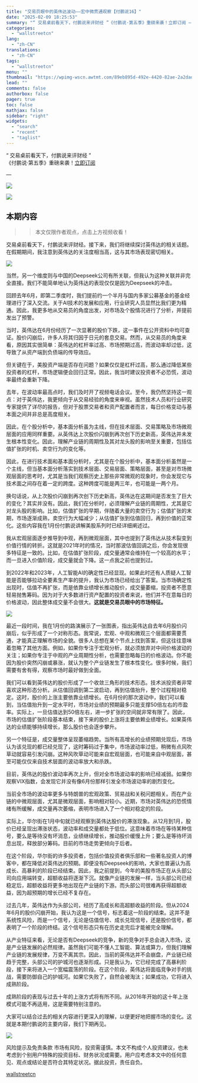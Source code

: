 ```yaml
---
title: "交易员眼中的英伟达波动——宏中微贯通观察【付鹏说16】"
date: "2025-02-09 18:25:53"
summary: "“ 交易桌前看天下，付鹏说来评财经 ”《付鹏说·第五季》重磅来袭！立即订阅 —   本期内容 &gt..."
categories:
  - "wallstreetcn"
lang:
  - "zh-CN"
translations:
  - "zh-CN"
tags:
  - "wallstreetcn"
menu: ""
thumbnail: "https://wpimg-wscn.awtmt.com/89eb895d-492e-4420-82ae-2a2dada8aed6.png"
lead: ""
comments: false
authorbox: false
pager: true
toc: false
mathjax: false
sidebar: "right"
widgets:
  - "search"
  - "recent"
  - "taglist"
---
```


“ 交易桌前看天下，付鹏说来评财经 ”  
《付鹏说·第五季》重磅来袭！[立即订阅](https://wallstreetcn.com/premium/topics/1003757)

—

![](https://wdl-wscn.awtmt.com/07aeb3e7-f4ca-4207-befb-c987b3dc7011)

[![](https://wpimg-wscn.awtmt.com/984ea054-9d5f-41e5-9f7f-7dfa645d9616.jpeg)](https://wallstreetcn.com/premium/topics/1003757)

本期内容
----

>>本文仅限作者观点，点击上方视频收看！

交易桌前看天下，付鹏说来评财经。接下来，我们将继续探讨英伟达的相关话题。在假期期间，我注意到英伟达的关注度相当高，这与其市场表现密切相关。

![](https://wpimg-wscn.awtmt.com/b71941a0-e0d2-4d68-b96d-c790afcede8b.png)

当然，另一个维度则与中国的Deepseek公司有所关联，但我认为这种关联并非完全直接。我们不能简单地认为英伟达的表现仅仅是因为Deepseek的冲击。

回顾去年6月，即第二季度时，我们提前约一个半月与国内多家公募基金的基金经理进行了深入交流。关于AI技术的发展和应用，行业研究人员显然比我们更为精通。因此，我更多地从交易员的角度出发，对市场及个股情况进行了分析，并提前发出了预警。

当时，英伟达在6月份经历了一次显著的股价下跌，这一事件在公开资料中均可查证。股价闪崩后，许多人将其归因于日元的套息交易。然而，从交易员的角度来看，原因其实很简单：英伟达的杠杆率过高、市场预期过高，而波动率却过低，这导致了从资产端到负债端的传导效应。

但关键在于，美股资产端是否存在问题？如果仅仅是杠杆过高，那么通过降低某些投资者的杠杆，市场逻辑便会回归正常。因此，我当时建议投资者不必恐慌，波动率最终会重新下降。

去年，在波动率最高点时，我们及时开了视频电话会议。至今，我仍然坚持这一观点：对于英伟达，我更倾向于从交易经验的角度来审视。虽然技术人员和行业研究专家提供了详尽的报告，但对于股票交易者和资产配置者而言，每日价格变动与基本面之间并非总是高度相关。

因此，在个股分析中，基本面分析虽为主线，但在技术层面、交易策略及市场微观层面的应用同样重要。从英伟达上次股价闪崩到再次创下历史新高，英伟达并未发生根本性变化。因此，理解产业链的周期性及其对龙头股的影响至关重要，包括估值扩张的时机、卖空行为的变化等。

因此，在进行技术面和基本面分析时，尤其是在个股分析中，基本面分析虽然是一个主线，但当基本面分析落实到技术层面、交易层面、策略层面，甚至是对市场微观层面的思考时，尤其是当我们观察历史上那些非常微观的现象时，你会发现它与技术面之间存在着一定的跨度。这种跨度可能是两三年，也可能是一两个月。

换句话说，从上次股价闪崩到再次创下历史新高，英伟达在这期间是否发生了巨大的变化？其实并没有。因此，我们在分析时，必须理解产业链的周期性，尤其是它对龙头股的影响。比如，估值扩张的早期，伴随着大量的卖空行为；估值扩张的末期，市场逐渐成熟，卖空行为大幅减少；从估值扩张到估值回归，再到价值的正常化。这些内容我在1月份付鹏说讲解美股系列时已经详细阐述过。

我从宏观层面逐步推导到中观，再到微观层面，其中也提到了英伟达从技术裂变到价值行情的转折。这就是2021年时的情况，当时那波估值回调之后，你会发现很多特征是一致的。比如，在估值扩张阶段，成交量通常会维持在一个较高的水平；而一旦进入价值阶段，成交量就会下降。这一点我之前也提到过。

到2022年和2023年，人工智能AI的确定性已经显现。如果此时还有人质疑人工智能是否能够拉动全要素生产率的提升，我认为市场已经给出了答案。当市场确定性出现时，估值不再扩张，而是依靠业绩增长推动股价，成交量萎缩，投资者不愿意轻易抛售筹码。因为对于大多数进行资产配置的投资者来说，他们并不在意每日的价格波动，因此整体成交量不会很大。**这就是交易员眼中的市场特征。**

![](https://wpimg-wscn.awtmt.com/b31c8d44-07ce-429f-be3d-09c9a9d5f2f6.png)

最近一段时间，我在1月份的路演展示了一张图表，指出英伟达自去年6月股价闪崩后，似乎形成了一个对称形态。我常说，宏观、中观和微观三个层面都需要贯通，才能真正理解市场的全貌。很多人总想在某个节点上找到答案，但这往往意味着忽略了其他方面。例如，如果你专注于宏观分析，就必须放弃对中间价格波动的关注；如果你专注于中观的产业周期性分析，也需要忽略每日的价格波动。你不能因为股价突然闪崩或暴涨，就认为整个产业链发生了根本性变化。很多时候，我们需要有舍有得，观察市场时最好做到全面。

我们可以看到英伟达的股价形成了一个收敛三角形的技术形态。技术派投资者非常喜欢这种形态分析。从估值回调到第二波启动，再到估值抬升，整个过程相对稳定。这时，股价的上涨主要依靠业绩增长。在6月份的那次波动中，我们可以看到，当估值抬升到一定水平时，市场对业绩的预期最多只能支撑50倍左右的市盈率。实际上，一旦估值达到50倍左右，进一步扩张的空间就非常有限了。因此，市场的估值扩张阶段基本结束，接下来的股价上涨将主要依赖业绩增长。如果英伟达的业绩能够持续增长，那么股价也会逐步攀升。

另一个特征是，成交量整体呈现萎缩趋势。当所有高增长的业绩预期兑现后，市场认为该兑现的都已经兑现了，这时筹码过于集中，市场波动率过低，稍微有点风吹草动就容易引发闪崩。这种风吹草动可能来自宏观层面，也可能来自中观层面，甚至可能仅仅来自技术层面的波动率放大和杀跌。

目前，英伟达的股价波动率再次上升，但对全市场波动率的影响已经减弱。如果你观察VIX指数，会发现它并没有像6月份那样引发全市场波动率的剧烈变化。

当前全市场的波动率更多与特朗普的宏观政策、贸易战和关税问题相关。而在产业链的中微观层面，尤其是微观层面，影响相对较小。近期，市场对英伟达的恐慌情绪有所缓解，成交量再次萎缩，表明市场进入了一个相对稳定的阶段。

实际上，华尔街在1月中旬就已经观察到英伟达股价的滞涨现象。从12月到1月，股价已经呈现出滞涨状态，波动率和成交量都处于低位。这意味着市场在等待某种信号，要么是等待没有坏消息，业绩继续增长，推动股价缓慢上升；要么是等待坏消息出现，释放部分筹码。目前的市场走势更倾向于后者。

在这个阶段，华尔街的许多投资者，包括价值投资者俱乐部和一些著名投资人的博客中，都在降低对英伟达的预期。即便没有Deepseek的影响，大家也普遍认为高成长、高暴利的阶段已经结束。因此，我之前提到，今年的美股市场正在从头部公司向应用端转变，超额收益将逐渐下沉。就像产业链的发展一样，当头部公司已经稳定后，超额收益将更多地出现在产业链的下游。而头部公司很难再获得超额收益，因为超预期的增长已经不复存在。

过去几年，英伟达作为头部公司，经历了高成长和高超额收益的阶段。但从2024年6月的股价闪崩开始，我认为这是一个信号，标志着这一阶段的结束。这并不是系统性风险，而是一个信号，无论是估值信号、成长兑现信号，还是股价信号，都表明了一个阶段的终结。这个信号形态只有在历史走完后才能被完全理解。

从产业特征来看，无论是否有Deepseek的竞争，新的竞争对手总会进入市场，这是产业链发展的必然规律。虽然我们可能不懂人工智能、算法或算力，但我们理解产业链的发展规律，万变不离其宗。因此，当前的英伟达并不会崩盘，产业链已经趋于完整，头部公司的护城河也逐渐形成。只是我认为，它已经完成了高暴利阶段，接下来将进入一个宽幅震荡的阶段。在这个阶段，英伟达将面临竞争对手的挑战，需要防御自己的护城河。如果它失败了，自然会被淘汰；如果成功，它将进入成熟阶段。

成熟阶段的表现与过去十年的上涨方式将有所不同。从2016年开始的这十年上涨模式可能不再适用，这是需要特别注意的。

大家可以结合过去的相关内容进行更深入的理解，以便更好地把握市场的变化。这就是本期付鹏说的主要内容，我们下期再见。

![](https://wpimg-wscn.awtmt.com/caa09879-1cd8-4981-b378-01d1ccbaee92.png)

风险提示及免责条款
市场有风险，投资需谨慎。本文不构成个人投资建议，也未考虑到个别用户特殊的投资目标、财务状况或需要。用户应考虑本文中的任何意见、观点或结论是否符合其特定状况。据此投资，责任自负。

[wallstreetcn](https://wallstreetcn.com/premium/articles/3740335?layout=wscn-layout)

